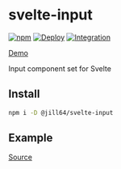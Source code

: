 # svelte-input

[![npm](https://img.shields.io/npm/v/%40jill64%2Fsvelte-input)](https://npmjs.com/package/@jill64/svelte-input)
[![Deploy](https://github.com/jill64/svelte-input/actions/workflows/deploy.yml/badge.svg)](https://github.com/jill64/svelte-input/actions/workflows/deploy.yml)
[![Integration](https://github.com/jill64/svelte-input/actions/workflows/integration.yml/badge.svg)](https://github.com/jill64/svelte-input/actions/workflows/integration.yml)

[Demo](https://jill64.github.io/svelte-input)

Input component set for Svelte

## Install

```sh
npm i -D @jill64/svelte-input
```

## Example

[Source](./src/routes/+page.svelte)
